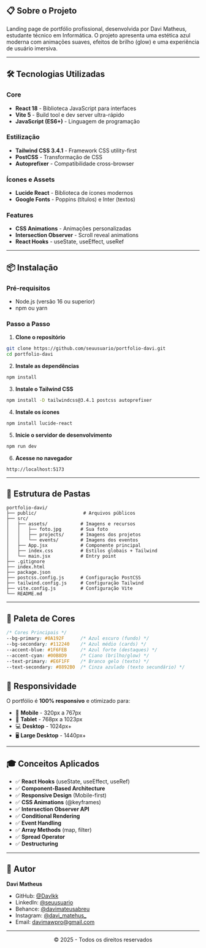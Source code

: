 ## 📋 Sobre o Projeto

Landing page de portfólio profissional, desenvolvida por Davi Matheus, estudante técnico em Informática. O projeto apresenta uma estética azul moderna com animações suaves, efeitos de brilho (glow) e uma experiência de usuário imersiva.

---

## 🛠️ Tecnologias Utilizadas

### Core
- **React 18** - Biblioteca JavaScript para interfaces
- **Vite 5** - Build tool e dev server ultra-rápido
- **JavaScript (ES6+)** - Linguagem de programação

### Estilização
- **Tailwind CSS 3.4.1** - Framework CSS utility-first
- **PostCSS** - Transformação de CSS
- **Autoprefixer** - Compatibilidade cross-browser

### Ícones e Assets
- **Lucide React** - Biblioteca de ícones modernos
- **Google Fonts** - Poppins (títulos) e Inter (textos)

### Features
- **CSS Animations** - Animações personalizadas
- **Intersection Observer** - Scroll reveal animations
- **React Hooks** - useState, useEffect, useRef

---

## 📦 Instalação

### Pré-requisitos

- Node.js (versão 16 ou superior)
- npm ou yarn

### Passo a Passo

1. **Clone o repositório**
```bash
git clone https://github.com/seuusuario/portfolio-davi.git
cd portfolio-davi
```

2. **Instale as dependências**
```bash
npm install
```

3. **Instale o Tailwind CSS**
```bash
npm install -D tailwindcss@3.4.1 postcss autoprefixer
```

4. **Instale os ícones**
```bash
npm install lucide-react
```

5. **Inicie o servidor de desenvolvimento**
```bash
npm run dev
```

6. **Acesse no navegador**
```
http://localhost:5173
```

---

## 📁 Estrutura de Pastas

```
portfolio-davi/
├── public/                 # Arquivos públicos
├── src/
│   ├── assets/            # Imagens e recursos
│   │   ├── foto.jpg       # Sua foto
│   │   ├── projects/      # Imagens dos projetos
│   │   └── events/        # Imagens dos eventos
│   ├── App.jsx            # Componente principal
│   ├── index.css          # Estilos globais + Tailwind
│   └── main.jsx           # Entry point
├── .gitignore
├── index.html
├── package.json
├── postcss.config.js      # Configuração PostCSS
├── tailwind.config.js     # Configuração Tailwind
├── vite.config.js         # Configuração Vite
└── README.md
```

---

## 🎨 Paleta de Cores

```css
/* Cores Principais */
--bg-primary: #0A192F      /* Azul escuro (fundo) */
--bg-secondary: #112240    /* Azul médio (cards) */
--accent-blue: #1F6FEB     /* Azul forte (destaques) */
--accent-cyan: #00B8D9     /* Ciano (brilho/glow) */
--text-primary: #E6F1FF    /* Branco gelo (texto) */
--text-secondary: #8892B0  /* Cinza azulado (texto secundário) */
```

## 📱 Responsividade

O portfólio é **100% responsivo** e otimizado para:

- 📱 **Mobile** - 320px a 767px
- 📱 **Tablet** - 768px a 1023px
- 💻 **Desktop** - 1024px+
- 🖥️ **Large Desktop** - 1440px+

---

## 🎓 Conceitos Aplicados

- ✅ **React Hooks** (useState, useEffect, useRef)
- ✅ **Component-Based Architecture**
- ✅ **Responsive Design** (Mobile-first)
- ✅ **CSS Animations** (@keyframes)
- ✅ **Intersection Observer API**
- ✅ **Conditional Rendering**
- ✅ **Event Handling**
- ✅ **Array Methods** (map, filter)
- ✅ **Spread Operator**
- ✅ **Destructuring**

---

## 👤 Autor

**Davi Matheus**

- GitHub: [@Davlkk](https://github.com/Davlkk)
- LinkedIn: [@seuusuario](https://linkedin.com/in/seuusuario)
- Behance: [@davimateusabreu](https://www.behance.net/davimateusabreu)
- Instagram: [@davi_matehus_](https://instagram.com/davi_matehus_)
- Email: davimawpro@gmail.com

---

<div align="center">

© 2025 - Todos os direitos reservados

</div>
